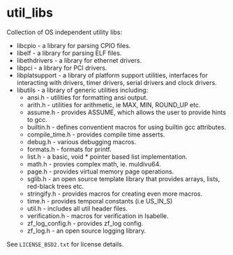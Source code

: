 # util_libs
Collection of OS independent utility libs:

* libcpio - a library for parsing CPIO files.
* libelf - a library for parsing ELF files.
* libethdrivers - a library for ethernet drivers.
* libpci - a library for PCI drivers.
* libplatsupport - a library of platform support utilities, interfaces for interacting with drivers, timer drivers, serial drivers and clock drivers.
* libutils - a library of generic utilities including:
  * ansi.h - utilities for formatting ansi output.
  * arith.h - utilities for arithmetic, ie MAX, MIN, ROUND_UP etc.
  * assume.h - provides ASSUME, which allows the user to provide hints to gcc.
  * builtin.h - defines conventient macros for using builtin gcc attributes.
  * compile_time.h - provides compile time asserts.
  * debug.h - various debugging macros.
  * formats.h - formats for printf.
  * list.h - a basic, void * pointer based list implementation.
  * math.h - provies complex math, ie. muldivu64.
  * page.h - provides virtual memory page operations.
  * sglib.h - an open source template library that provides arrays, lists, red-black trees etc.
  * stringify.h - provides macros for creating even more macros.
  * time.h - provides temporal constants (i.e US_IN_S)
  * util.h - includes all util header files.
  * verification.h - macros for verification in Isabelle.
  * zf_log_config.h - provides zf_log config.
  * zf_log.h - an open source logging library.

See `LICENSE_BSD2.txt` for license details.
